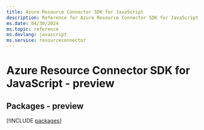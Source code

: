 ```yaml
---
title: Azure Resource Connector SDK for JavaScript
description: Reference for Azure Resource Connector SDK for JavaScript
ms.date: 04/30/2024
ms.topic: reference
ms.devlang: javascript
ms.service: resourceconnector
---
```

# Azure Resource Connector SDK for JavaScript - preview
## Packages - preview
[!INCLUDE [packages](resource-connector-index.md)]